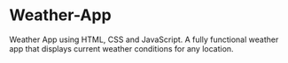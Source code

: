 # Weather-App
Weather App using HTML, CSS and JavaScript.
A fully functional weather app that displays current weather conditions for any location.
